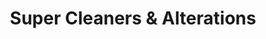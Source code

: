 ---
title: "Super Cleaners & Alterations"
url: /gilbert/super-cleaners-and-alterations/
shop: laundry
---